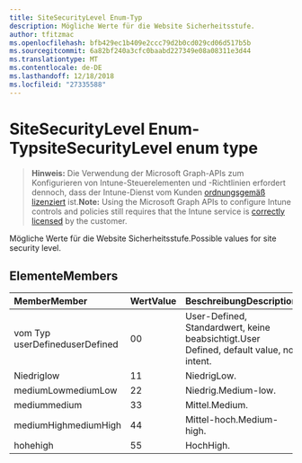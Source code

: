 ```yaml
---
title: SiteSecurityLevel Enum-Typ
description: Mögliche Werte für die Website Sicherheitsstufe.
author: tfitzmac
ms.openlocfilehash: bfb429ec1b409e2ccc79d2b0cd029cd06d517b5b
ms.sourcegitcommit: 6a82bf240a3cfc0baabd227349e08a08311e3d44
ms.translationtype: MT
ms.contentlocale: de-DE
ms.lasthandoff: 12/18/2018
ms.locfileid: "27335588"
---
```

# <a name="sitesecuritylevel-enum-type"></a><span data-ttu-id="8e6e5-103">SiteSecurityLevel Enum-Typ</span><span class="sxs-lookup"><span data-stu-id="8e6e5-103">siteSecurityLevel enum type</span></span>

> <span data-ttu-id="8e6e5-104">**Hinweis:** Die Verwendung der Microsoft Graph-APIs zum Konfigurieren von Intune-Steuerelementen und -Richtlinien erfordert dennoch, dass der Intune-Dienst vom Kunden [ordnungsgemäß lizenziert](https://go.microsoft.com/fwlink/?linkid=839381) ist.</span><span class="sxs-lookup"><span data-stu-id="8e6e5-104">**Note:** Using the Microsoft Graph APIs to configure Intune controls and policies still requires that the Intune service is [correctly licensed](https://go.microsoft.com/fwlink/?linkid=839381) by the customer.</span></span>

<span data-ttu-id="8e6e5-105">Mögliche Werte für die Website Sicherheitsstufe.</span><span class="sxs-lookup"><span data-stu-id="8e6e5-105">Possible values for site security level.</span></span>
## <a name="members"></a><span data-ttu-id="8e6e5-106">Elemente</span><span class="sxs-lookup"><span data-stu-id="8e6e5-106">Members</span></span>
|<span data-ttu-id="8e6e5-107">Member</span><span class="sxs-lookup"><span data-stu-id="8e6e5-107">Member</span></span>|<span data-ttu-id="8e6e5-108">Wert</span><span class="sxs-lookup"><span data-stu-id="8e6e5-108">Value</span></span>|<span data-ttu-id="8e6e5-109">Beschreibung</span><span class="sxs-lookup"><span data-stu-id="8e6e5-109">Description</span></span>|
|:---|:---|:---|
|<span data-ttu-id="8e6e5-110">vom Typ userDefined</span><span class="sxs-lookup"><span data-stu-id="8e6e5-110">userDefined</span></span>|<span data-ttu-id="8e6e5-111">0</span><span class="sxs-lookup"><span data-stu-id="8e6e5-111">0</span></span>|<span data-ttu-id="8e6e5-112">User-Defined, Standardwert, keine beabsichtigt.</span><span class="sxs-lookup"><span data-stu-id="8e6e5-112">User Defined, default value, no intent.</span></span>|
|<span data-ttu-id="8e6e5-113">Niedrig</span><span class="sxs-lookup"><span data-stu-id="8e6e5-113">low</span></span>|<span data-ttu-id="8e6e5-114">1</span><span class="sxs-lookup"><span data-stu-id="8e6e5-114">1</span></span>|<span data-ttu-id="8e6e5-115">Niedrig</span><span class="sxs-lookup"><span data-stu-id="8e6e5-115">Low.</span></span>|
|<span data-ttu-id="8e6e5-116">mediumLow</span><span class="sxs-lookup"><span data-stu-id="8e6e5-116">mediumLow</span></span>|<span data-ttu-id="8e6e5-117">2</span><span class="sxs-lookup"><span data-stu-id="8e6e5-117">2</span></span>|<span data-ttu-id="8e6e5-118">Niedrig.</span><span class="sxs-lookup"><span data-stu-id="8e6e5-118">Medium-low.</span></span>|
|<span data-ttu-id="8e6e5-119">medium</span><span class="sxs-lookup"><span data-stu-id="8e6e5-119">medium</span></span>|<span data-ttu-id="8e6e5-120">3</span><span class="sxs-lookup"><span data-stu-id="8e6e5-120">3</span></span>|<span data-ttu-id="8e6e5-121">Mittel.</span><span class="sxs-lookup"><span data-stu-id="8e6e5-121">Medium.</span></span>|
|<span data-ttu-id="8e6e5-122">mediumHigh</span><span class="sxs-lookup"><span data-stu-id="8e6e5-122">mediumHigh</span></span>|<span data-ttu-id="8e6e5-123">4</span><span class="sxs-lookup"><span data-stu-id="8e6e5-123">4</span></span>|<span data-ttu-id="8e6e5-124">Mittel-hoch.</span><span class="sxs-lookup"><span data-stu-id="8e6e5-124">Medium-high.</span></span>|
|<span data-ttu-id="8e6e5-125">hohe</span><span class="sxs-lookup"><span data-stu-id="8e6e5-125">high</span></span>|<span data-ttu-id="8e6e5-126">5</span><span class="sxs-lookup"><span data-stu-id="8e6e5-126">5</span></span>|<span data-ttu-id="8e6e5-127">Hoch</span><span class="sxs-lookup"><span data-stu-id="8e6e5-127">High.</span></span>|



